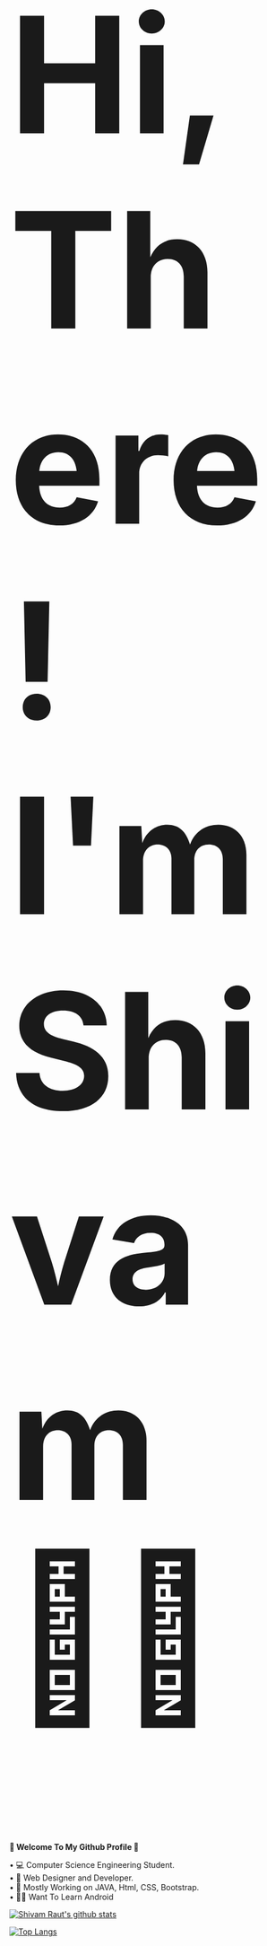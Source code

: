 <b><h1 style="font-size:30vw"> Hi, There! I'm Shivam 🙋‍♂️  </b></h1>


<b>🚀 Welcome To My Github Profile 🚀 </b>

• 💻 Computer Science Engineering Student. <br>
• 🔭 Web Designer and Developer. <br>
• 💎 Mostly Working on JAVA, Html, CSS, Bootstrap. <br>
• 👨‍💻 Want To Learn Android  <br>


[![Shivam Raut's github stats](https://github-readme-stats.vercel.app/api?username=Shivam2700)](https://github.com/Shivam2700/github-readme-stats)

[![Top Langs](https://github-readme-stats.vercel.app/api/top-langs/?username=Shivam2700&layout=compact)](https://github.com/Shivam2700/github-readme-stats)


<!--
**Shivam2700/Shivam2700** is a ✨ _special_ ✨ repository because its `README.md` (this file) appears on your GitHub profile.



